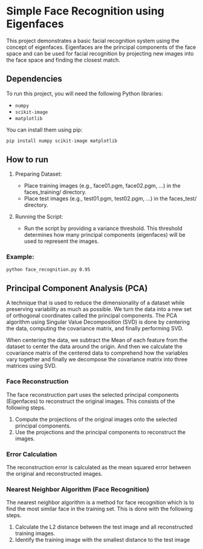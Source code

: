 # Simple Face Recognition using Eigenfaces

This project demonstrates a basic facial recognition system using the concept of eigenfaces. Eigenfaces are the principal components of the face space and can be used for facial recognition by projecting new images into the face space and finding the closest match.

## Dependencies

To run this project, you will need the following Python libraries:

- `numpy`
- `scikit-image`
- `matplotlib`

You can install them using pip:

```bash
pip install numpy scikit-image matplotlib

```
##  How to run
1) Preparing Dataset:

    - Place training images (e.g., face01.pgm, face02.pgm, ...) in the faces_training/ directory.
    - Place test images (e.g., test01.pgm, test02.pgm, ...) in the faces_test/ directory.

2) Running the Script:

    - Run the script by providing a variance threshold. This threshold determines how many principal components (eigenfaces) will be used to represent the images.
    
### Example:
```bash
python face_recognition.py 0.95
```

## Principal Component Analysis (PCA)
A technique that is used to reduce the dimensionality of a
dataset while preserving variability as much as possible. We turn the data
into a new set of orthogonal coordinates called the principal components. The PCA algorithm
using Singular Value Decomposition (SVD) is done by centering the data, computing the
covariance matrix, and finally performing SVD.

When centering the data, we subtract the Mean of each feature from the dataset to center the data
around the origin. And then we calculate the covariance matrix of the centered data to
comprehend how the variables vary together and finally we decompose the covariance matrix
into three matrices using SVD.

### Face Reconstruction
The face reconstruction part uses the selected principal components (Eigenfaces) to reconstruct
the original images. This consists of the following steps.
1) Compute the projections of the original images onto the selected principal components.
2) Use the projections and the principal components to reconstruct the images.


### Error Calculation

The reconstruction error is calculated as the mean squared error between the original and
reconstructed images.

### Nearest Neighbor Algorithm (Face Recognition)
The nearest neighbor algorithm is a method for face recognition which is to find the most similar
face in the training set. This is done with the following steps.
1) Calculate the L2 distance between the test image and all reconstructed training images.
2) Identify the training image with the smallest distance to the test image


